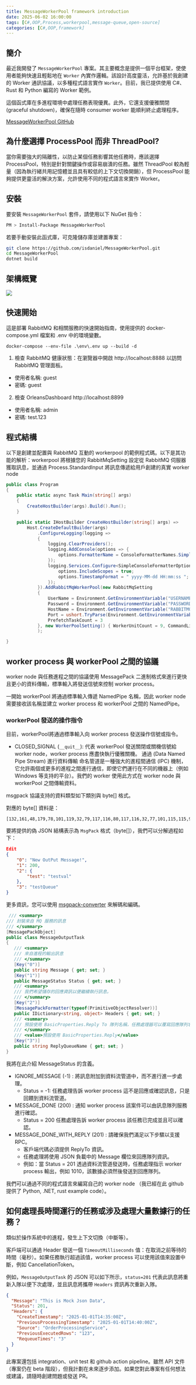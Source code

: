 ```yaml
---
title: MessageWorkerPool framework introduction
date: 2025-06-02 16:00:00
tags: [C#,OOP,Process,workerpool,message-queue,open-source]
categories: [C#,OOP,framework]
---
```


## 簡介

最近我開發了 `MessageWorkerPool` 專案。其主要概念是提供一個平台框架，使使用者能夠快速且輕鬆地在 `Worker` 內實作邏輯。該設計高度靈活，允許基於我創建的 Worker 通訊協議，以多種程式語言實作 `Worker`。目前，我已提供使用 C#、Rust 和 Python 編寫的 Worker 範例。

這個函式庫在多進程環境中處理任務表現優異。此外，它還支援優雅關閉 (graceful shutdown)，確保在隨時 consumer worker 能順利終止處理程序。

[MessageWorkerPool GitHub](https://github.com/isdaniel/MessageWorkerPool)

## 為什麼選擇 ProcessPool 而非 ThreadPool?

當你需要強大的隔離性，以防止某個任務影響其他任務時，應該選擇 ProcessPool，特別是針對關鍵操作或容易崩潰的任務。雖然 ThreadPool 較為輕量（因為執行緒共用記憶體並且具有較低的上下文切換開銷），但 ProcessPool 能夠提供更靈活的解決方案，允許使用不同的程式語言來實作 Worker。

## 安裝

要安裝 `MessageWorkerPool` 套件，請使用以下 NuGet 指令：

```sh
PM > Install-Package MessageWorkerPool
```

若要手動安裝此函式庫，可克隆儲存庫並建置專案：


```sh
git clone https://github.com/isdaniel/MessageWorkerPool.git
cd MessageWorkerPool
dotnet build
```

## 架構概覽

![](https://raw.githubusercontent.com/isdaniel/MessageWorkerPool/refs/heads/main/images/arhc-overview.png)

## 快速開始

這是部署 RabbitMQ 和相關服務的快速開始指南，使用提供的 docker-compose.yml 檔案和 .env 中的環境變數。

```
docker-compose --env-file .\env\.env up --build -d
```

1. 檢查 RabbitMQ 健康狀態：在瀏覽器中開啟 http://localhost:8888 以訪問 RabbitMQ 管理面板。
  * 使用者名稱: guest
  * 密碼: guest
2. 檢查 OrleansDashboard http://localhost:8899
  * 使用者名稱: admin
  * 密碼: test.123

## 程式結構

以下是創建並配置與 RabbitMQ 互動的 workerpool 的範例程式碼。以下是其功能的解析：workerpool 將根據您的 RabbitMqSetting 設定從 RabbitMQ 伺服器獲取訊息，並通過 Process.StandardInput 將訊息傳遞給用戶創建的真實 worker node

```c#
public class Program
{
    public static async Task Main(string[] args)
    {
        CreateHostBuilder(args).Build().Run();
    }

    public static IHostBuilder CreateHostBuilder(string[] args) =>
        Host.CreateDefaultBuilder(args)
            .ConfigureLogging(logging =>
            {
                logging.ClearProviders();
                logging.AddConsole(options => {
                    options.FormatterName = ConsoleFormatterNames.Simple;
                });
                logging.Services.Configure<SimpleConsoleFormatterOptions>(options => {
                    options.IncludeScopes = true;
                    options.TimestampFormat = " yyyy-MM-dd HH:mm:ss ";
                });
            }).AddRabbitMqWorkerPool(new RabbitMqSetting
            {
                UserName = Environment.GetEnvironmentVariable("USERNAME") ?? "guest",
                Password = Environment.GetEnvironmentVariable("PASSWORD") ?? "guest",
                HostName = Environment.GetEnvironmentVariable("RABBITMQ_HOSTNAME"),
                Port = ushort.TryParse(Environment.GetEnvironmentVariable("RABBITMQ_PORT"), out ushort p) ? p : (ushort) 5672,
                PrefetchTaskCount = 3
            }, new WorkerPoolSetting() { WorkerUnitCount = 9, CommandLine = "dotnet", Arguments = @"./ProcessBin/WorkerProcessSample.dll", QueueName = Environment.GetEnvironmentVariable("QUEUENAME"), }
            );

}
```


## worker process 與 workerPool 之間的協議

worker node 與任務進程之間的協議使用 MessagePack 二進制格式來進行更快且更小的資料傳輸，標準輸入將發送信號來控制 worker process。

一開始 workerPool 將通過標準輸入傳遞 NamedPipe 名稱，因此 worker node 需要接收該名稱並建立 worker process 和 workerPool 之間的 NamedPipe。

### workerPool 發送的操作指令

目前，workerPool將通過標準輸入向 worker process 發送操作信號或指令。

* CLOSED_SIGNAL (`__quit__`): 代表 workerPool 發送關閉或關機信號給 worker node，worker process 應盡快執行優雅關機。
通過 (Data Named Pipe Stream) 進行資料傳輸
命名管道是一種強大的進程間通信 (IPC) 機制，它允許兩個或更多的進程之間進行通信，即使它們運行在不同的機器上（例如 Windows 等支持的平台）。我們的 worker 使用此方式在 worker node 與 workerPool 之間傳輸資料。

msgpack 協議支持的資料類型如下類別與 byte[] 格式。

對應的 byte[] 資料是：

```
[132,161,48,179,78,101,119,32,79,117,116,80,117,116,32,77,101,115,115,97,103,101,33,161,49,204,200,161,50,129,164,116,101,115,116,167,116,101,115,116,118,97,108,161,51,169,116,101,115,116,81,117,101,117,101]

```

要將提供的偽 JSON 結構表示為 `MsgPack` 格式（byte[]），我們可以分解過程如下：

```json
Edit
{
    "0": "New OutPut Message!",
    "1": 200,
    "2": {
        "test": "testval"
    },
    "3": "testQueue"
}
```

更多資訊，您可以使用 [msgpack-converter](https://ref45638.github.io/msgpack-converter/) 來解碼和編碼。

```c#
 /// <summary>
/// 封裝來自 MQ 服務的訊息
/// </summary>
[MessagePackObject]
public class MessageOutputTask
{
   /// <summary>
   /// 來自進程的輸出訊息
   /// </summary>
   [Key("0")]
   public string Message { get; set; }
   [Key("1")]
   public MessageStatus Status { get; set; }
   /// <summary>
   /// 我們希望儲存的回應資訊以便繼續執行訊息。
   /// </summary>
   [Key("2")]
   [MessagePackFormatter(typeof(PrimitiveObjectResolver))]
   public IDictionary<string, object> Headers { get; set; }
   /// <summary>
   /// 預設使用 BasicProperties.Reply To 隊列名稱，任務處理器可以覆寫回應隊列名稱。
   /// </summary>
   /// <value>預設使用 BasicProperties.Reply</value>
   [Key("3")]
   public string ReplyQueueName { get; set; }
}
```


我將在此介紹 MessageStatus 的含義。

* IGNORE_MESSAGE (-1) : 將訊息附加到資料流管道中，而不進行進一步處理。
    * Status = -1: 任務處理告訴 worker process 這不是回應或確認訊息，只是回饋到資料流管道。
* MESSAGE_DONE (200) : 通知 worker process 該案件可以由訊息隊列服務進行確認。
    * Status = 200 任務處理告訴 worker process 該任務已完成並且可以確認。
* MESSAGE_DONE_WITH_REPLY (201) : 請確保我們滿足以下步驟以支援 RPC。
    * 客戶端代碼必須提供 ReplyTo 資訊。
    * 任務處理將使用 JSON 負載中的 Message 欄位來回應隊列資訊。
    * 例如：當 Status = 201 透過資料流管道發送時，任務處理指示 worker process 輸出，例如 1010，該數據必須然後發送到回應隊列。

我們可以通過不同的程式語言來編寫自己的 worker node （我已經在此 github 提供了 Python, .NET, rust example code）。

## 如何處理長時間運行的任務或涉及處理大量數據行的任務？

類似於操作系統中的進程，發生上下文切換（中斷等）。

客戶端可以通過 Header 發送一個 `TimeoutMilliseconds` 值：在取消之前等待的時間（毫秒）。如果任務執行超過該值，worker process 可以使用該值來設置中斷，例如 CancellationToken。

例如，`MessageOutputTask` 的 JSON 可以如下所示，`status=201` 代表此訊息將重新入隊以便下次處理，並且訊息將攜帶 `Headers` 資訊再次重新入隊。


```json
{
  "Message": "This is Mock Json Data",
  "Status": 201,
  "Headers": {
    "CreateTimestamp": "2025-01-01T14:35:00Z",
    "PreviousProcessingTimestamp": "2025-01-01T14:40:00Z",
	"Source": "OrderProcessingService",
    "PreviousExecutedRows": "123",
    "RequeueTimes": "3"
  }
}
```

此專案還包括 integration、unit test 和 github action pipeline。雖然 API 文件（專案仍在 beta 階段），但我計劃在未來逐步添加。如果您對此專案有任何想法或建議，請隨時創建問題或發送 PR。